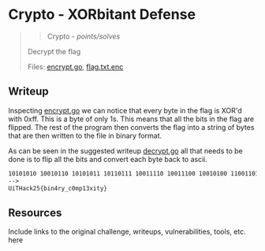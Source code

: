 # Crypto - XORbitant Defense

> > Crypto - *points/solves*
>
> Decrypt the flag
>
> Files: [encrypt.go](../src/encrypt.go), [flag.txt.enc](../src/flag.txt.enc)

## Writeup

Inspecting [encrypt.go](../src/encrypt.go) we can notice that every
byte in the flag is XOR'd with 0xff. This is a byte of only 1s. This means
that all the bits in the flag are flipped. The rest of the program then converts
the flag into a string of bytes that are then written to the file in binary format.

As can be seen in the suggested writeup [decrypt.go](decrypt.go) all that needs
to be done is to flip all the bits and convert each byte back to ascii.

```txt
10101010 10010110 10101011 10110111 10011110 10011100 10010100 11001101 11001010 10000100 10011101 10010110 10010001 11001011 10001101 10000110 10100000 10011100 11001111 10010010 10001111 11001110 11001100 10000111 10010110 10001011 10000110 10000010
-->
UiTHack25{bin4ry_c0mp13xity}
```

## Resources

Include links to the original challenge, writeups, vulnerabilities, tools, etc. here
